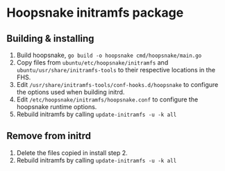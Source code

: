 # Hoopsnake initramfs package

## Building & installing
1. Build hoopsnake, `go build -o hoopsnake cmd/hoopsnake/main.go`
2. Copy files from `ubuntu/etc/hoopsnake/initramfs` and `ubuntu/usr/share/initramfs-tools` to their respective locations in the FHS.
3. Edit `/usr/share/initramfs-tools/conf-hooks.d/hoopsnake` to configure the options used when building initrd.
4. Edit `/etc/hoopsnake/initramfs/hoopsnake.conf` to configure the hoopsnake runtime options.
5. Rebuild initramfs by calling `update-initramfs -u -k all`

## Remove from initrd
1. Delete the files copied in install step 2.
2. Rebuild initramfs by calling `update-initramfs -u -k all`